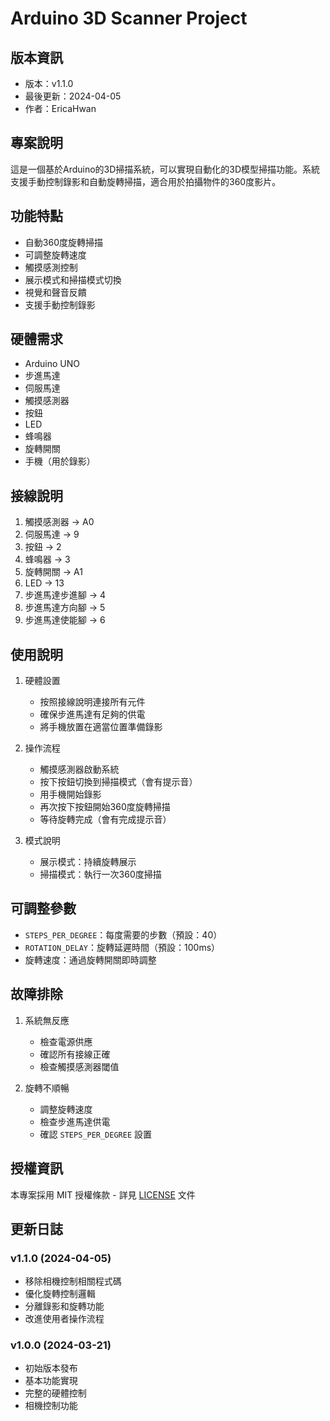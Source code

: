 # Arduino 3D Scanner Project

## 版本資訊
- 版本：v1.1.0
- 最後更新：2024-04-05
- 作者：EricaHwan

## 專案說明
這是一個基於Arduino的3D掃描系統，可以實現自動化的3D模型掃描功能。系統支援手動控制錄影和自動旋轉掃描，適合用於拍攝物件的360度影片。

## 功能特點
- 自動360度旋轉掃描
- 可調整旋轉速度
- 觸摸感測控制
- 展示模式和掃描模式切換
- 視覺和聲音反饋
- 支援手動控制錄影

## 硬體需求
- Arduino UNO
- 步進馬達
- 伺服馬達
- 觸摸感測器
- 按鈕
- LED
- 蜂鳴器
- 旋轉開關
- 手機（用於錄影）

## 接線說明
1. 觸摸感測器 -> A0
2. 伺服馬達 -> 9
3. 按鈕 -> 2
4. 蜂鳴器 -> 3
5. 旋轉開關 -> A1
6. LED -> 13
7. 步進馬達步進腳 -> 4
8. 步進馬達方向腳 -> 5
9. 步進馬達使能腳 -> 6

## 使用說明
1. 硬體設置
   - 按照接線說明連接所有元件
   - 確保步進馬達有足夠的供電
   - 將手機放置在適當位置準備錄影

2. 操作流程
   - 觸摸感測器啟動系統
   - 按下按鈕切換到掃描模式（會有提示音）
   - 用手機開始錄影
   - 再次按下按鈕開始360度旋轉掃描
   - 等待旋轉完成（會有完成提示音）

3. 模式說明
   - 展示模式：持續旋轉展示
   - 掃描模式：執行一次360度掃描

## 可調整參數
- `STEPS_PER_DEGREE`：每度需要的步數（預設：40）
- `ROTATION_DELAY`：旋轉延遲時間（預設：100ms）
- 旋轉速度：通過旋轉開關即時調整

## 故障排除
1. 系統無反應
   - 檢查電源供應
   - 確認所有接線正確
   - 檢查觸摸感測器閾值

2. 旋轉不順暢
   - 調整旋轉速度
   - 檢查步進馬達供電
   - 確認 `STEPS_PER_DEGREE` 設置

## 授權資訊
本專案採用 MIT 授權條款 - 詳見 [LICENSE](LICENSE) 文件

## 更新日誌
### v1.1.0 (2024-04-05)
- 移除相機控制相關程式碼
- 優化旋轉控制邏輯
- 分離錄影和旋轉功能
- 改進使用者操作流程

### v1.0.0 (2024-03-21)
- 初始版本發布
- 基本功能實現
- 完整的硬體控制
- 相機控制功能 